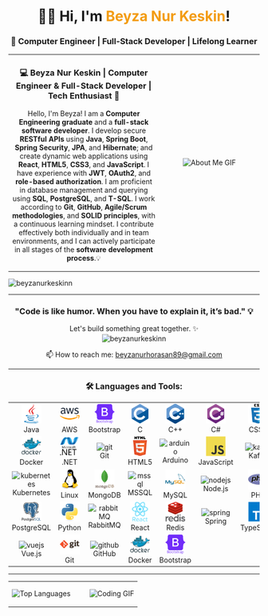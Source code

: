 <h1 align="center">👩‍💻 Hi, I'm <span style="color:#f39c12;">Beyza Nur Keskin</span>!</h1>
<h3 align="center">🚀 Computer Engineer | Full-Stack Developer | Lifelong Learner</h3>

<table width="100%">
  <tr>
    <td valign="middle" width="60%">
      <h3 align="center">💻 Beyza Nur Keskin | Computer Engineer & Full-Stack Developer | Tech Enthusiast 🚀</h3>
      <p align="center">
        Hello, I'm Beyza! I am a <strong>Computer Engineering graduate</strong> and a <strong>full-stack software developer</strong>. I develop secure <strong>RESTful APIs</strong> using <strong>Java</strong>, <strong>Spring Boot</strong>, <strong>Spring Security</strong>, <strong>JPA</strong>, and <strong>Hibernate</strong>; and create dynamic web applications using <strong>React</strong>, <strong>HTML5</strong>, <strong>CSS3</strong>, and <strong>JavaScript</strong>. I have experience with <strong>JWT</strong>, <strong>OAuth2</strong>, and <strong>role-based authorization</strong>. I am proficient in database management and querying using <strong>SQL</strong>, <strong>PostgreSQL</strong>, and <strong>T-SQL</strong>. I work according to <strong>Git</strong>, <strong>GitHub</strong>, <strong>Agile/Scrum methodologies</strong>, and <strong>SOLID principles</strong>, with a continuous learning mindset. I contribute effectively both individually and in team environments, and I can actively participate in all stages of the <strong>software development process</strong>.💡
      </p>
    </td>
    <td valign="middle" width="40%" align="center">
      <img src="https://github.com/7oSkaaa/7oSkaaa/blob/main/Images/about_me.gif?raw=true" alt="About Me GIF" width="180px">
    </td>
  </tr>
</table>

<p align="left"> <img src="https://komarev.com/ghpvc/?username=beyzanurkeskinn&label=Profile%20views&color=0e75b6&style=flat" alt="beyzanurkeskinn" /> </p>
<hr>
<h3 align="center">"Code is like humor. When you have to explain it, it’s bad." 💡</h3>
<p align="center">
  Let's build something great together. ✨
</br>
  <img src="https://github.com/user-attachments/assets/6feb21a2-eb28-4744-bc8d-041b0b5c1a07" alt="beyzanurkeskinn" align="center" width="40%"/>
</p>

<p align="center">
  📫 How to reach me: <a href="mailto:beyzanurhorasan89@gmail.com">beyzanurhorasan89@gmail.com</a>
</p>
<hr>
<h3 align="center">🛠️ Languages and Tools:</h3>

<p align="center">
 <table align="center">
    <tr>
      <td align="center" width="100">
        <img src="https://raw.githubusercontent.com/devicons/devicon/master/icons/java/java-original.svg" alt="java" width="40" height="40"/>
        <br>Java
      </td>
      <td align="center" width="100">
        <img src="https://raw.githubusercontent.com/devicons/devicon/master/icons/amazonwebservices/amazonwebservices-original-wordmark.svg" alt="aws" width="40" height="40"/>
        <br>AWS
      </td>
      <td align="center" width="100">
        <img src="https://raw.githubusercontent.com/devicons/devicon/master/icons/bootstrap/bootstrap-plain-wordmark.svg" alt="bootstrap" width="40" height="40"/>
        <br>Bootstrap
      </td>
      <td align="center" width="100">
        <img src="https://raw.githubusercontent.com/devicons/devicon/master/icons/c/c-original.svg" alt="c" width="40" height="40"/>
        <br>C
      </td>
      <td align="center" width="100">
        <img src="https://raw.githubusercontent.com/devicons/devicon/master/icons/cplusplus/cplusplus-original.svg" alt="cplusplus" width="40" height="40"/>
        <br>C++
      </td>
      <td align="center" width="100">
        <img src="https://raw.githubusercontent.com/devicons/devicon/master/icons/csharp/csharp-original.svg" alt="csharp" width="40" height="40"/>
        <br>C#
      </td>
      <td align="center" width="100">
        <img src="https://raw.githubusercontent.com/devicons/devicon/master/icons/css3/css3-original-wordmark.svg" alt="css3" width="40" height="40"/>
        <br>CSS3
      </td>
    </tr>
    <tr>
      <td align="center" width="100">
        <img src="https://raw.githubusercontent.com/devicons/devicon/master/icons/docker/docker-original-wordmark.svg" alt="docker" width="40" height="40"/>
        <br>Docker
      </td>
      <td align="center" width="100">
        <img src="https://raw.githubusercontent.com/devicons/devicon/master/icons/dot-net/dot-net-original-wordmark.svg" alt="dotnet" width="40" height="40"/>
        <br>.NET
      </td>
      <td align="center" width="100">
        <img src="https://www.vectorlogo.zone/logos/git-scm/git-scm-icon.svg" alt="git" width="40" height="40"/>
        <br>Git
      </td>
      <td align="center" width="100">
        <img src="https://raw.githubusercontent.com/devicons/devicon/master/icons/html5/html5-original-wordmark.svg" alt="html5" width="40" height="40"/>
        <br>HTML5
      </td>
      <td align="center" width="100">
        <img src="https://cdn.worldvectorlogo.com/logos/arduino-1.svg" alt="arduino" width="40" height="40"/>
        <br>Arduino
      </td>
      <td align="center" width="100">
        <img src="https://raw.githubusercontent.com/devicons/devicon/master/icons/javascript/javascript-original.svg" alt="javascript" width="40" height="40"/>
        <br>JavaScript
      </td>
      <td align="center" width="100">
        <img src="https://www.vectorlogo.zone/logos/apache_kafka/apache_kafka-icon.svg" alt="kafka" width="40" height="40"/>
        <br>Kafka
      </td>
    </tr>
    <tr>
      <td align="center" width="100">
        <img src="https://www.vectorlogo.zone/logos/kubernetes/kubernetes-icon.svg" alt="kubernetes" width="40" height="40"/>
        <br>Kubernetes
      </td>
      <td align="center" width="100">
        <img src="https://raw.githubusercontent.com/devicons/devicon/master/icons/linux/linux-original.svg" alt="linux" width="40" height="40"/>
        <br>Linux
      </td>
      <td align="center" width="100">
        <img src="https://raw.githubusercontent.com/devicons/devicon/master/icons/mongodb/mongodb-original-wordmark.svg" alt="mongodb" width="40" height="40"/>
        <br>MongoDB
      </td>
      <td align="center" width="100">
        <img src="https://www.svgrepo.com/show/303229/microsoft-sql-server-logo.svg" alt="mssql" width="40" height="40"/>
        <br>MSSQL
      </td>
      <td align="center" width="100">
        <img src="https://raw.githubusercontent.com/devicons/devicon/master/icons/mysql/mysql-original-wordmark.svg" alt="mysql" width="40" height="40"/>
        <br>MySQL
      </td>
      <td align="center" width="100">
        <img src="https://nodejs.org/static/images/logo.svg" alt="nodejs" width="40" height="40"/>
        <br>Node.js
      </td>
      <td align="center" width="100">
        <img src="https://raw.githubusercontent.com/devicons/devicon/master/icons/php/php-original.svg" alt="php" width="40" height="40"/>
        <br>PHP
      </td>
    </tr>
    <tr>
      <td align="center" width="100">
        <img src="https://raw.githubusercontent.com/devicons/devicon/master/icons/postgresql/postgresql-original-wordmark.svg" alt="postgresql" width="40" height="40"/>
        <br>PostgreSQL
      </td>
      <td align="center" width="100">
        <img src="https://raw.githubusercontent.com/devicons/devicon/master/icons/python/python-original.svg" alt="python" width="40" height="40"/>
        <br>Python
      </td>
      <td align="center" width="100">
        <img src="https://www.vectorlogo.zone/logos/rabbitmq/rabbitmq-icon.svg" alt="rabbitMQ" width="40" height="40"/>
        <br>RabbitMQ
      </td>
      <td align="center" width="100">
        <img src="https://raw.githubusercontent.com/devicons/devicon/master/icons/react/react-original-wordmark.svg" alt="react" width="40" height="40"/>
        <br>React
      </td>
      <td align="center" width="100">
        <img src="https://raw.githubusercontent.com/devicons/devicon/master/icons/redis/redis-original-wordmark.svg" alt="redis" width="40" height="40"/>
        <br>Redis
      </td>
      <td align="center" width="100">
        <img src="https://www.vectorlogo.zone/logos/springio/springio-icon.svg" alt="spring" width="40" height="40"/>
        <br>Spring
      </td>
      <td align="center" width="100">
        <img src="https://raw.githubusercontent.com/devicons/devicon/master/icons/typescript/typescript-original.svg" alt="typescript" width="40" height="40"/>
        <br>TypeScript
      </td>
    </tr>
    <tr>
      <td align="center" width="100">
        <img src="https://vuejs.org/images/logo.svg" alt="vuejs" width="40" height="40"/>
        <br>Vue.js
      </td>
      <td align="center" width="100">
        <img src="https://raw.githubusercontent.com/devicons/devicon/master/icons/git/git-original-wordmark.svg" alt="git" width="40" height="40"/>
        <br>Git
      </td>
      <td align="center" width="100">
        <img src="https://github.githubassets.com/images/modules/logos_page/GitHub-Mark.png" alt="github" title="GitHub" height="40"/>
        <br>GitHub
      </td>
      <td align="center" width="100">
        <img src="https://raw.githubusercontent.com/devicons/devicon/master/icons/docker/docker-original-wordmark.svg" alt="docker" title="Docker" height="40" />
        <br>Docker
      </td>
      <td align="center" width="100">
        <img src="https://raw.githubusercontent.com/devicons/devicon/master/icons/bootstrap/bootstrap-plain-wordmark.svg" alt="bootstrap" title="Bootstrap" height="40" />
        <br>Bootstrap
      </td>
      <td></td>
      <td></td>
    </tr>
  </table>
</p>

<hr>

<table  align="center" width="100%">
  <tr>
    <td valign="middle" width="60%">
      <p align="left">
        <img src="https://github-readme-stats.vercel.app/api/top-langs/?username=beyzanurkeskinn&theme=radical&border=false&include_all_commits=true&count_private=true&layout=compact" alt="Top Languages" />
      </p>
    </td>
    <td valign="middle" width="40%" align="center">
      <img height="150" src="https://i.imgflip.com/65efzo.gif" alt="Coding GIF" />
    </td>
  </tr>
</table>

